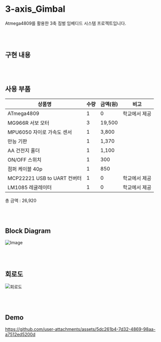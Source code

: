 # 3-axis_Gimbal
Atmega4809를 활용한 3축 짐벌 임베디드 시스템 프로젝트입니다.

<br/><br/>

## 구현 내용



<br/><br/>


## 사용 부품

| 상품명       | 수량 | 금액(원) | 비고     |
|-------------|------|--------|---------|
| ATmega4809  | 1    | 0   | 학교에서 제공    |
| MG966R 서보 모터  | 3    | 19,500      |   |
| MPU6050 자이로 가속도 센서  | 1    | 3,800      |   |
| 만능 기판  | 1    | 1,370      |   |
| AA 건전지 홀더  | 1    | 1,100      |   |
| ON/OFF 스위치  | 1    | 300     |   |
| 점퍼 케이블 40p  | 1    | 850      |   |
| MCP22221 USB to UART 컨버터  | 1    | 0      | 학교에서 제공  |
| LM1085 레귤레이터  | 1    | 0      | 학교에서 제공  |

총 금액 : 26,920

<br/><br/>

## Block Diagram

![Image](https://github.com/user-attachments/assets/e93b685f-9f1d-4041-94fe-b9ae50016de8)

<br/><br/>

## 회로도

![회로도](https://github.com/user-attachments/assets/56cd2202-b614-4b39-abbf-1b404bf69390)


<br/><br/>


## Demo


https://github.com/user-attachments/assets/5dc261b4-7d32-4869-98aa-a7512ed5200d

